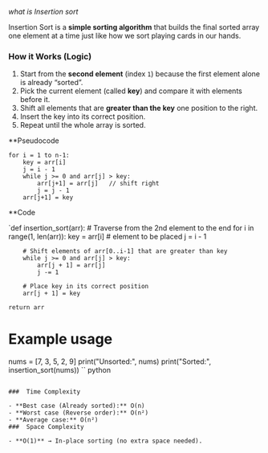 *what is Insertion sort*

Insertion Sort is a **simple sorting algorithm** that builds the final sorted array one element at a time just like how we sort playing cards in our hands.

### How it Works (Logic)

1. Start from the **second element** (index `1`) because the first element alone is already “sorted”.
2. Pick the current element (called **key**) and compare it with elements before it.
3. Shift all elements that are **greater than the key** one position to the right.
4. Insert the key into its correct position.
5. Repeat until the whole array is sorted.

**Pseudocode
```
for i = 1 to n-1:
    key = arr[i]
    j = i - 1
    while j >= 0 and arr[j] > key:
        arr[j+1] = arr[j]   // shift right
        j = j - 1
    arr[j+1] = key
```

**Code 

`def insertion_sort(arr):
    # Traverse from the 2nd element to the end
    for i in range(1, len(arr)):
        key = arr[i]   # element to be placed
        j = i - 1

        # Shift elements of arr[0..i-1] that are greater than key
        while j >= 0 and arr[j] > key:
            arr[j + 1] = arr[j]
            j -= 1

        # Place key in its correct position
        arr[j + 1] = key

    return arr


# Example usage
nums = [7, 3, 5, 2, 9]
print("Unsorted:", nums)
print("Sorted:", insertion_sort(nums))
`` python
```

###  Time Complexity

- **Best case (Already sorted):** O(n)
- **Worst case (Reverse order):** O(n²)
- **Average case:** O(n²)
###  Space Complexity

- **O(1)** → In-place sorting (no extra space needed).